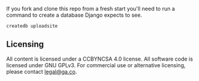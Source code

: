 If you fork and clone this repo from a fresh start you'll need to
run a command to create a database Django expects to see.

```
createdb uploadsite
```

## Licensing
All content is licensed under a CC­BY­NC­SA 4.0 license.
All software code is licensed under GNU GPLv3. For commercial use or alternative licensing, please contact legal@ga.co.

